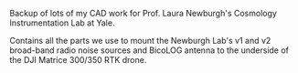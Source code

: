 Backup of lots of my CAD work for Prof. Laura Newburgh's Cosmology Instrumentation Lab at Yale.  

Contains all the parts we use to mount the Newburgh Lab's v1 and v2 broad-band radio noise sources and BicoLOG antenna to the underside of the DJI Matrice 300/350 RTK drone.
